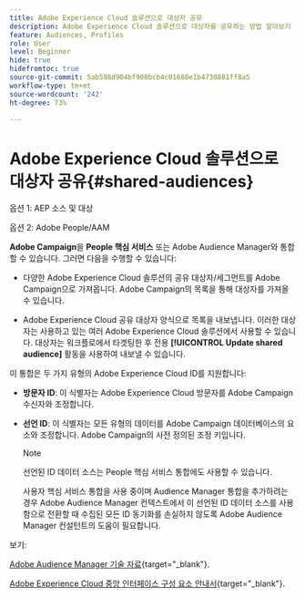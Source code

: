 ```yaml
---
title: Adobe Experience Cloud 솔루션으로 대상자 공유
description: Adobe Experience Cloud 솔루션으로 대상자를 공유하는 방법 알아보기
feature: Audiences, Profiles
role: User
level: Beginner
hide: true
hidefromtoc: true
source-git-commit: 5ab598d904bf900bcb4c01680e1b4730881ff8a5
workflow-type: tm+mt
source-wordcount: '242'
ht-degree: 73%

---
```


# Adobe Experience Cloud 솔루션으로 대상자 공유{#shared-audiences}

옵션 1: AEP 소스 및 대상

옵션 2: Adobe People/AAM

**Adobe Campaign**&#x200B;을 **People 핵심 서비스** 또는 Adobe Audience Manager와 통합할 수 있습니다. 그러면 다음을 수행할 수 있습니다:

* 다양한 Adobe Experience Cloud 솔루션의 공유 대상자/세그먼트를 Adobe Campaign으로 가져옵니다. Adobe Campaign의 목록을 통해 대상자를 가져올 수 있습니다.

* Adobe Experience Cloud 공유 대상자 양식으로 목록을 내보냅니다. 이러한 대상자는 사용하고 있는 여러 Adobe Experience Cloud 솔루션에서 사용할 수 있습니다. 대상자는 워크플로에서 타겟팅한 후 전용 **[!UICONTROL Update shared audience]** 활동을 사용하여 내보낼 수 있습니다.

이 통합은 두 가지 유형의 Adobe Experience Cloud ID를 지원합니다:

* **방문자 ID**: 이 식별자는 Adobe Experience Cloud 방문자를 Adobe Campaign 수신자와 조정합니다.
* **선언 ID**: 이 식별자는 모든 유형의 데이터를 Adobe Campaign 데이터베이스의 요소와 조정합니다. Adobe Campaign의 사전 정의된 조정 키입니다.

  >[!NOTE]
  >
  > 선언된 ID 데이터 소스는 People 핵심 서비스 통합에도 사용할 수 있습니다.
  >
  >사용자 핵심 서비스 통합을 사용 중이며 Audience Manager 통합을 추가하려는 경우 Adobe Audience Manager 컨텍스트에서 이 선언된 ID 데이터 소스를 사용함으로 전환할 때 수집된 모든 ID 동기화를 손실하지 않도록 Adobe Audience Manager 컨설턴트의 도움이 필요합니다.

보기:

[Adobe Audience Manager 기술 자료](https://experienceleague.adobe.com/docs/experience-cloud-kcs/kbarticles/KA-16471.html?lang=ko){target="_blank"}.

[Adobe Experience Cloud 중앙 인터페이스 구성 요소 안내서](https://experienceleague.adobe.com/docs/core-services/interface/services/audiences/audience-library.html?lang=ko){target="_blank"}.
